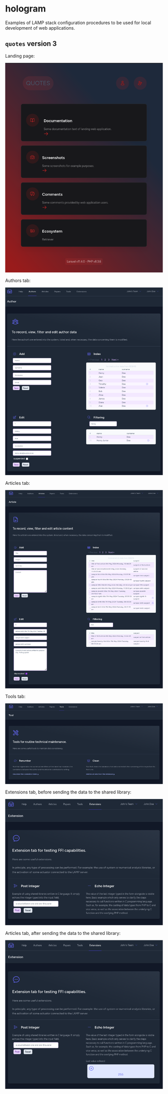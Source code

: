 # hologram

Examples of LAMP stack configuration procedures to be used for local development of web applications.

## `quotes` version 3

Landing page:

![landing page](examples/quotes/v3/quotes/screenshots/quotes_v3_landing_page_.png)

Authors tab:

![authors tab](examples/quotes/v3/quotes/screenshots/quotes_v3_author_tab.png)

Articles tab:

![articles tab](examples/quotes/v3/quotes/screenshots/quotes_v3_article_tab.png)

Tools tab:

![tools tab](examples/quotes/v3/quotes/screenshots/quotes_v3_tools_tab.png)

Extensions tab, before sending the data to the shared library:

![extensions tab](examples/quotes/v3/quotes/screenshots/quotes_v3_extensions_tab_1.png)

Articles tab, after sending the data to the shared library:

![extensions tab's feedback](examples/quotes/v3/quotes/screenshots/quotes_v3_extensions_tab_2.png)